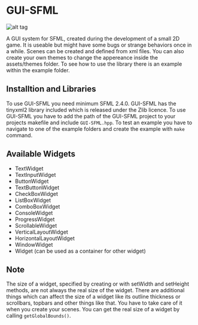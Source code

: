 # GUI-SFML

![alt tag](/images/gui_sfml_example.jpg "Example Screenshot")

A GUI system for SFML, created during the development of a small 2D game. It is useable but might have some bugs or strange behaviors once in a while. Scenes can be created and defined from xml files. You can also create your own themes to change the appereance inside the assets/themes folder. To see how to use the library there is an example within the example folder.  

## Installtion and Libraries
To use GUI-SFML you need minimum SFML 2.4.0.
GUI-SFML has the tinyxml2 library included which is released under the Zlib licence.
To use GUI-SFML you have to add the path of the GUI-SFML project to your projects makefile and include ```GUI-SFML.hpp```.
To test an example you have to navigate to one of the example folders and create the example with ```make``` command.

## Available Widgets
- TextWidget
- TextInputWidget
- ButtonWidget
- TextButtonWidget
- CheckBoxWidget
- ListBoxWidget
- ComboBoxWidget
- ConsoleWidget
- ProgressWidget
- ScrollableWidget
- VerticalLayoutWidget
- HorizontalLayoutWidget
- WindowWidget
- Widget (can be used as a container for other widget)

## Note
The size of a widget, specified by creating or with setWidth and setHeight methods, are not always the real size of the widget. There are additional things which can affect the size of a widget like its outline thickness or scrollbars, topbars and other things like that. You have to take care of it when you create your scenes. You can get the real size of a widget by calling ```getGlobalBounds()```.

